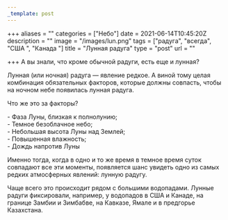 ```yaml
---
_template: post
---
```


+++
aliases = ""
categories = ["Небо"]
date = 2021-06-14T10:45:20Z
description = ""
image = "/images/lun.png"
tags = ["радуга", "всегда", "США ", "Канада "]
title = "Лунная радуга"
type = "post"
url = ""

+++
А вы знали, что кроме обычной радуги, есть еще и лунная?  
  
Лунная (или ночная) радуга — явление редкое. А виной тому целая комбинация обязательных факторов, которые должны совпасть, чтобы на ночном небе появилась лунная радуга.  
  
Что же это за факторы?   
  
\- Фаза Луны, близкая к полнолунию;  
\- Темное безоблачное небо;  
\- Небольшая высота Луны над Землей;  
\- Повышенная влажность;  
\- Дождь напротив Луны  
  
Именно тогда, когда в одно и то же время в темное время суток совпадают все эти моменты, появляется шанс увидеть одно из самых редких атмосферных явлений: лунную радугу.  
  
Чаще всего это происходит рядом с большими водопадами. Лунные радуги фиксировали, например, у водопадов в США и Канаде, на границе Замбии и Зимбабве, на Кавказе, Ямале и в предгорье Казахстана.
